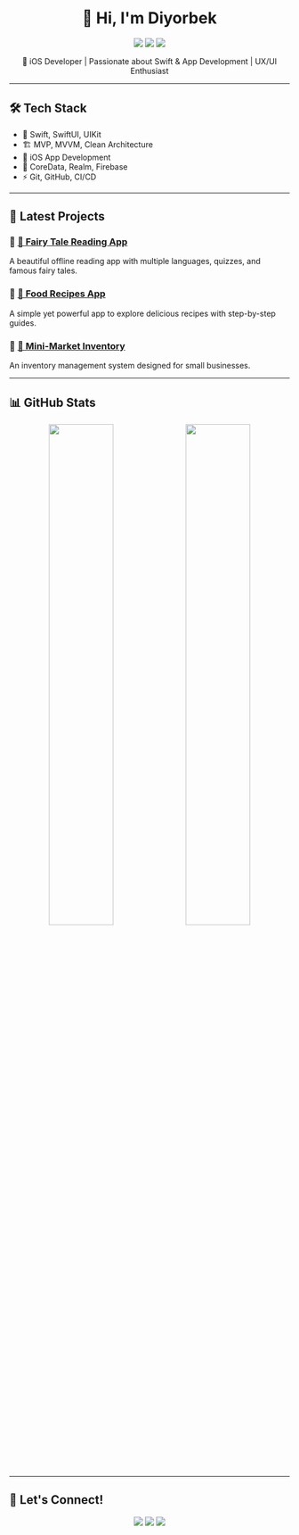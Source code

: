 <h1 align="center">👋 Hi, I'm Diyorbek</h1>

<p align="center">
  <img src="https://img.shields.io/badge/Swift-FA7343?style=for-the-badge&logo=swift&logoColor=white">
  <img src="https://img.shields.io/badge/iOS-000000?style=for-the-badge&logo=apple&logoColor=white">
  <img src="https://img.shields.io/badge/Xcode-147EFB?style=for-the-badge&logo=xcode&logoColor=white">
</p>

<p align="center">
  🚀 iOS Developer | Passionate about Swift & App Development | UX/UI Enthusiast
</p>

---

## 🛠 **Tech Stack**
- 🚀 Swift, SwiftUI, UIKit  
- 🏗 MVP, MVVM, Clean Architecture  
- 📱 iOS App Development  
- 🔗 CoreData, Realm, Firebase  
- ⚡ Git, GitHub, CI/CD  

---

## 📲 **Latest Projects**
### 🔹 [📖 Fairy Tale Reading App](https://github.com/yourproject)
A beautiful offline reading app with multiple languages, quizzes, and famous fairy tales.

### 🔹 [🍔 Food Recipes App](https://github.com/yourproject)
A simple yet powerful app to explore delicious recipes with step-by-step guides.

### 🔹 [🛒 Mini-Market Inventory](https://github.com/yourproject)
An inventory management system designed for small businesses.

---

## 📊 **GitHub Stats**
<p align="center">
  <img src="https://github-readme-stats.vercel.app/api?username=yourusername&show_icons=true&theme=radical" width="48%">
  <img src="https://github-readme-streak-stats.herokuapp.com/?user=yourusername&theme=radical" width="48%">
</p>

---

## 📩 **Let's Connect!**
<p align="center">
  <a href="https://linkedin.com/in/yourprofile"><img src="https://img.shields.io/badge/LinkedIn-0A66C2?style=for-the-badge&logo=linkedin&logoColor=white"></a>
  <a href="https://twitter.com/yourhandle"><img src="https://img.shields.io/badge/Twitter-1DA1F2?style=for-the-badge&logo=twitter&logoColor=white"></a>
  <a href="mailto:your.email@gmail.com"><img src="https://img.shields.io/badge/Email-D14836?style=for-the-badge&logo=gmail&logoColor=white"></a>
</p>
